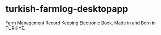 # turkish-farmlog-desktopapp
Farm Management Record Keeping Electronic Book. Made in and Born in TÜRKİYE.
